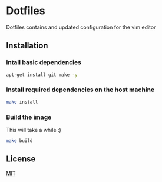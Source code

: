 # Dotfiles

Dotfiles contains and updated configuration for the vim editor

## Installation

### Intall basic dependencies

```bash
apt-get install git make -y
```

### Install required dependencies on the host machine

```bash
make install
```

### Build the image
This will take a while :)
```bash
make build
```

## License
[MIT](https://choosealicense.com/licenses/mit/)
